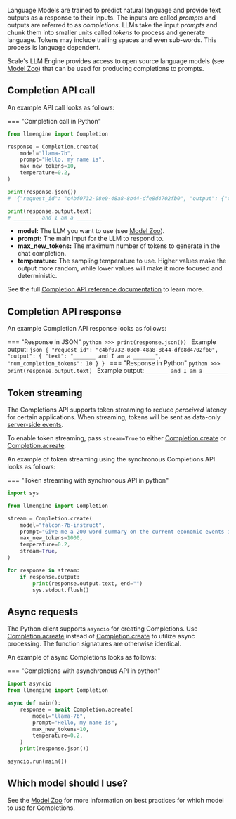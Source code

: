Language Models are trained to predict natural language and provide text outputs as a response 
to their inputs. The inputs are called _prompts_ and outputs are referred to as _completions_. 
LLMs take the input _prompts_ and chunk them into smaller units called _tokens_ to process and 
generate language. Tokens may include trailing spaces and even sub-words. This process is 
language dependent.

Scale's LLM Engine provides access to open source language models (see [Model Zoo](../../model_zoo)) 
that can be used for producing completions to prompts.

## Completion API call

An example API call looks as follows:

=== "Completion call in Python"
```python
from llmengine import Completion

response = Completion.create(
    model="llama-7b",
    prompt="Hello, my name is",
    max_new_tokens=10,
    temperature=0.2,
)

print(response.json())
# '{"request_id": "c4bf0732-08e0-48a8-8b44-dfe8d4702fb0", "output": {"text": "________ and I am a ________", "num_completion_tokens": 10}}'

print(response.output.text)
# ________ and I am a ________
```

- **model:** The LLM you want to use (see [Model Zoo](../../model_zoo)).  
- **prompt:** The main input for the LLM to respond to.  
- **max_new_tokens:** The maximum number of tokens to generate in the chat completion.  
- **temperature:** The sampling temperature to use. Higher values make the output more random, 
while lower values will make it more focused and deterministic.  

See the full [Completion API reference documentation](../../api/python_client/#llmengine.Completion) to learn more.

## Completion API response

An example Completion API response looks as follows:

=== "Response in JSON"
    ```python
    >>> print(response.json())
    ```
    Example output:
    ```json
    {
      "request_id": "c4bf0732-08e0-48a8-8b44-dfe8d4702fb0",
      "output": {
        "text": "_______ and I am a _______",
        "num_completion_tokens": 10
      }
    }
    ```
=== "Response in Python"
    ```python
    >>> print(response.output.text)
    ```
    Example output:
    ```
    _______ and I am a _______
    ```

## Token streaming

The Completions API supports token streaming to reduce _perceived_ latency for certain 
applications. When streaming, tokens will be sent as data-only 
[server-side events](https://developer.mozilla.org/en-US/docs/Web/API/Server-sent_events/Using_server-sent_events#event_stream_format).

To enable token streaming, pass `stream=True` to either [Completion.create](../../api/python_client/#llmengine.completion.Completion.create) or [Completion.acreate](../../api/python_client/#llmengine.completion.Completion.acreate).

An example of token streaming using the synchronous Completions API looks as follows:

=== "Token streaming with synchronous API in python"
```python
import sys

from llmengine import Completion

stream = Completion.create(
    model="falcon-7b-instruct",
    prompt="Give me a 200 word summary on the current economic events in the US.",
    max_new_tokens=1000,
    temperature=0.2,
    stream=True,
)

for response in stream:
    if response.output:
        print(response.output.text, end="")
        sys.stdout.flush()
```

## Async requests

The Python client supports `asyncio` for creating Completions. Use [Completion.acreate](../../api/python_client/#llmengine.completion.Completion.acreate) instead of [Completion.create](../../api/python_client/#llmengine.completion.Completion.create)
to utilize async processing. The function signatures are otherwise identical.

An example of async Completions looks as follows:

=== "Completions with asynchronous API in python"
```python
import asyncio
from llmengine import Completion

async def main():
    response = await Completion.acreate(
        model="llama-7b",
        prompt="Hello, my name is",
        max_new_tokens=10,
        temperature=0.2,
    )
    print(response.json())

asyncio.run(main())
```

## Which model should I use?

See the [Model Zoo](../../model_zoo) for more information on best practices for which model to use for Completions.
